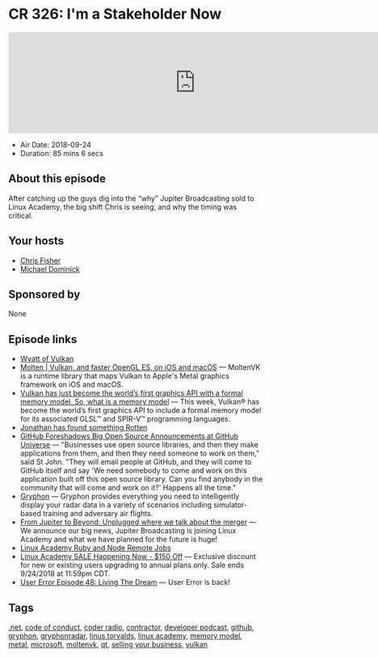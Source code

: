 # CR 326: I'm a Stakeholder Now

<iframe src="https://player.fireside.fm/v2/MLf2ZzhC+85CfgzRx?theme=dark" width="740" height="200" frameborder="0" scrolling="no"></iframe>

* Air Date: 2018-09-24
* Duration: 85 mins 6 secs

## About this episode

After catching up the guys dig into the “why” Jupiter Broadcasting sold to Linux Academy, the big shift Chris is seeing, and why the timing was critical.

## Your hosts
* [Chris Fisher](https://coder.show/hosts/chrislas)
* [Michael Dominick](https://coder.show/hosts/michael)

## Sponsored by

None



## Episode links

  * [Wyatt of Vulkan](https://pastebin.com/hTbVq645 "Wyatt of Vulkan")
  * [Molten | Vulkan, and faster OpenGL ES, on iOS and macOS](https://moltengl.com/ "Molten | Vulkan, and faster OpenGL ES, on iOS and macOS") — MoltenVK is a runtime library that maps Vulkan to Apple's Metal graphics framework on iOS and macOS.
  * [Vulkan has just become the world’s first graphics API with a formal memory model. So, what is a memory model](https://www.khronos.org/blog/vulkan-has-just-become-the-worlds-first-graphics-api-with-a-formal-memory-model.-so-what-is-a-memory-model-and-why-should-i-care "Vulkan has just become the world’s first graphics API with a formal memory model.  So, what is a memory model") — This week, Vulkan® has become the world’s first graphics API to include a formal memory model for its associated GLSL™ and SPIR-V™ programming languages. 
  * [Jonathan has found something Rotten](https://pastebin.com/bSiF447e "Jonathan has found something Rotten")
  * [GitHub Foreshadows Big Open Source Announcements at GitHub Universe](https://www.forbes.com/sites/justinwarren/2018/09/12/github-foreshadows-big-open-source-announcements-at-github-universe/#4b789e2b2043 "GitHub Foreshadows Big Open Source Announcements at GitHub Universe") — "Businesses use open source libraries, and then they make applications from them, and then they need someone to work on them," said St John. "They will email people at GitHub, and they will come to GitHub itself and say 'We need somebody to come and work on this application built off this open source library. Can you find anybody in the community that will come and work on it?' Happens all the time."
  * [Gryphon](https://gryphonradar.com/ "Gryphon") — Gryphon provides everything you need to intelligently display your radar data in a variety of scenarios including simulator-based training and adversary air flights.
  * [From Jupiter to Beyond: Unplugged where we talk about the merger](https://linuxunplugged.com/266 "From Jupiter to Beyond: Unplugged where we talk about the merger") — We announce our big news, Jupiter Broadcasting is joining Linux Academy and what we have planned for the future is huge!
  * [Linux Academy Ruby and Node Remote Jobs](https://jobs.lever.co/linuxacademy/ "Linux Academy Ruby and Node Remote Jobs")
  * [Linux Academy SALE Happening Now - $150 Off](https://linuxacademy.com/blog/linuxacademy-com/linux-academy-sale-happening-now-150-off/?utm_campaign=299_2018&utm_content=76742014&utm_medium=social&utm_source=twitter "Linux Academy SALE Happening Now - $150 Off") — Exclusive discount for new or existing users upgrading to annual plans only. Sale ends 9/24/2018 at 11:59pm CDT.
  * [User Error Episode 48: Living The Dream](https://error.show/48 "User Error Episode 48: Living The Dream") — User Error is back!



## Tags

[.net](https://coder.show/tags/.net), [code of conduct](https://coder.show/tags/code%20of%20conduct), [coder radio](https://coder.show/tags/coder%20radio), [contractor](https://coder.show/tags/contractor), [developer podcast](https://coder.show/tags/developer%20podcast), [github](https://coder.show/tags/github), [gryphon](https://coder.show/tags/gryphon), [gryphonradar](https://coder.show/tags/gryphonradar), [linus torvalds](https://coder.show/tags/linus%20torvalds), [linux academy](https://coder.show/tags/linux%20academy), [memory model](https://coder.show/tags/memory%20model), [metal](https://coder.show/tags/metal), [microsoft](https://coder.show/tags/microsoft), [moltenvk](https://coder.show/tags/moltenvk), [qt](https://coder.show/tags/qt), [selling your business](https://coder.show/tags/selling%20your%20business), [vulkan](https://coder.show/tags/vulkan)
